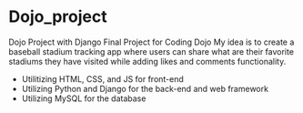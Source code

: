 # Dojo_project
Dojo Project with Django
Final Project for Coding Dojo
My idea is to create a baseball stadium tracking app where users can share what are their favorite stadiums they have visited while adding likes and comments functionality.
- Utilitizing HTML, CSS, and JS for front-end
- Utilizing Python and Django for the back-end and web framework
- Utilizing MySQL for the database
